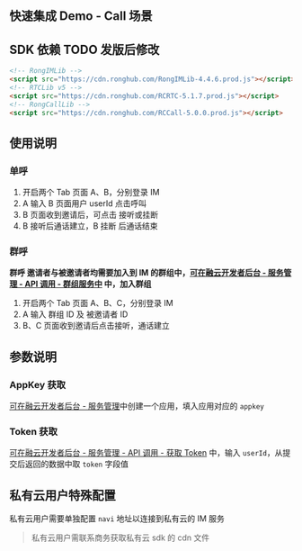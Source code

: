 ## 快速集成 Demo - Call 场景

## SDK 依赖 TODO 发版后修改
```html
<!-- RongIMLib -->
<script src="https://cdn.ronghub.com/RongIMLib-4.4.6.prod.js"></script>
<!-- RTCLib v5 -->
<script src="https://cdn.ronghub.com/RCRTC-5.1.7.prod.js"></script>
<!-- RongCallLib -->
<script src="https://cdn.ronghub.com/RCCall-5.0.0.prod.js"></script>
```

## 使用说明

### 单呼

1. 开启两个 Tab 页面 A、B，分别登录 IM 
2. A 输入 B 页面用户 userId 点击呼叫
3. B 页面收到邀请后，可点击 接听或挂断
4. B 接听后通话建立，B 挂断 后通话结束

### 群呼

**群呼 邀请者与被邀请者均需要加入到 IM 的群组中，[可在融云开发者后台 - 服务管理 - API 调用 - 群组服务中](https://developer.rongcloud.cn/apitool/bj4hYt7YBcwvXteZeVi7aQ) 中，加入群组**

1. 开启两个 Tab 页面 A、B、C，分别登录 IM 
2. A 输入 群组 ID 及 被邀请者 ID
3. B、C 页面收到邀请后点击接听，通话建立

## 参数说明

### AppKey 获取

[可在融云开发者后台 - 服务管理](https://developer.rongcloud.cn/app/appService/8zkf1JD8NLF0gxOV3S0NuA)中创建一个应用，填入应用对应的 `appkey`

### Token 获取

[可在融云开发者后台 - 服务管理 - API 调用 - 获取 Token](https://developer.rongcloud.cn/apitool/bj4hYt7YBcwvXteZeVi7aQ) 中，输入 `userId`，从提交后返回的数据中取 `token` 字段值

## 私有云用户特殊配置

私有云用户需要单独配置 `navi` 地址以连接到私有云的 IM 服务

> 私有云用户需联系商务获取私有云 sdk 的 cdn 文件